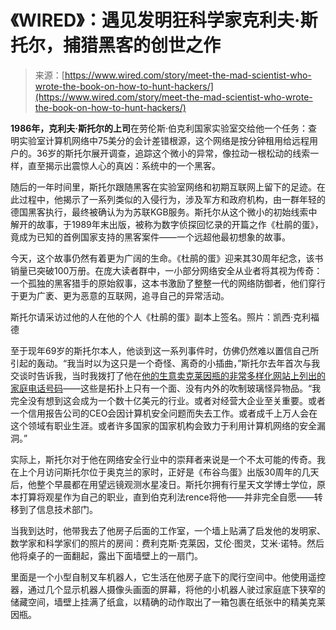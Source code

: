 <!--yml

category: 未分类

date: 2024-05-29 12:42:39

-->

# 《WIRED》：遇见发明狂科学家克利夫·斯托尔，捕猎黑客的创世之作

> 来源：[https://www.wired.com/story/meet-the-mad-scientist-who-wrote-the-book-on-how-to-hunt-hackers/](https://www.wired.com/story/meet-the-mad-scientist-who-wrote-the-book-on-how-to-hunt-hackers/)

**1986年，克利夫·斯托尔的上司**在劳伦斯·伯克利国家实验室交给他一个任务：查明实验室计算机网络中75美分的会计差错根源，这个网络是按分钟租用给远程用户的。36岁的斯托尔展开调查，追踪这个微小的异常，像拉动一根松动的线索一样，直至揭示出震惊人心的真凶：系统中的一个黑客。

随后的一年时间里，斯托尔跟随黑客在实验室网络和初期互联网上留下的足迹。在此过程中，他揭示了一系列类似的入侵行为，涉及军方和政府机构，由一群年轻的德国黑客执行，最终被确认为为苏联KGB服务。斯托尔从这个微小的初始线索中解开的故事，于1989年末出版，被称为数字侦探回忆录的开篇之作《杜鹃的蛋》，竟成为已知的首例国家支持的黑客案件——一个远超他最初想象的故事。

今天，这个故事仍然有着更为广阔的生命。《杜鹃的蛋》迎来其30周年纪念，该书销量已突破100万册。在庞大读者群中，一小部分网络安全从业者将其视为传奇：一个孤独的黑客猎手的原始叙事，这本书激励了整整一代的网络防御者，他们穿行于更为广袤、更为恶意的互联网，追寻自己的异常活动。

斯托尔请采访过他的人在他的个人《杜鹃的蛋》副本上签名。照片：凯西·克利福德

至于现年69岁的斯托尔本人，他谈到这一系列事件时，仿佛仍然难以置信自己所引起的轰动。“我当时以为这只是一个奇怪、离奇的小插曲，”斯托尔去年首次与我交谈时告诉我，当时我拨打了他在[他的生意卖克莱因瓶的非常多样化网站上列出的家庭电话号码](https://www.kleinbottle.com/)——这些是拓扑上只有一个面、没有内外的吹制玻璃怪异物品。“我完全没有想到这会成为一个数十亿美元的行业。或者对经营大企业至关重要。或者一个信用报告公司的CEO会因计算机安全问题而失去工作。或者成千上万人会在这个领域有职业生涯。或者许多国家的国家机构会致力于利用计算机网络的安全漏洞。”

实际上，斯托尔对于他在网络安全行业中的崇拜者来说是一个不太可能的传奇。我在上个月访问斯托尔位于奥克兰的家时，正好是《布谷鸟蛋》出版30周年的几天后，他整个早晨都在用望远镜观测水星凌日。斯托尔拥有行星天文学博士学位，原本打算将观星作为自己的职业，直到伯克利法rence将他——并非完全自愿——转移到了信息技术部门。

当我到达时，他带我去了他房子后面的工作室，一个墙上贴满了启发他的发明家、数学家和科学家们的照片的房间：费利克斯·克莱因，艾伦·图灵，艾米·诺特。然后他将桌子的一面翻起，露出下面墙壁上的一扇门。

里面是一个小型自制叉车机器人，它生活在他房子底下的爬行空间中。他使用遥控器，通过几个显示机器人摄像头画面的屏幕，将他的小机器人驶过家庭底下狭窄的储藏空间，墙壁上挂满了纸盒，以精确的动作取出了一箱包裹在纸张中的精美克莱因瓶。
